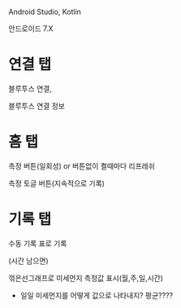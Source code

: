 Android Studio, Kotlin

안드로이드 7.X

  

# 연결 탭

블루투스 연결,

블루투스 연결 정보

  

# 홈 탭

측정 버튼(일회성) or 버튼없이 켤때마다 리프레쉬

측정 토글 버튼(지속적으로 기록)

  

# 기록 탭

  

수동 기록 표로 기록

(시간 남으면)

꺾은선그래프로 미세먼지 측정값 표시(월,주,일,시간)

- 일일 미세먼지를 어떻게 값으로 나타내지? 평균????